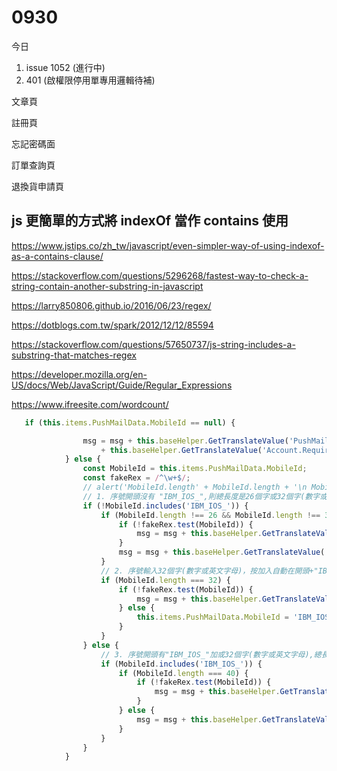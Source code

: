 # 0930

今日

1. issue 1052 (進行中)
2. 401 (啟權限停用單專用邏輯待補)

文章頁

註冊頁

忘記密碼面

訂單查詢頁

退換貨申請頁

## js 更簡單的方式將 indexOf 當作 contains 使用

<https://www.jstips.co/zh_tw/javascript/even-simpler-way-of-using-indexof-as-a-contains-clause/>

<https://stackoverflow.com/questions/5296268/fastest-way-to-check-a-string-contain-another-substring-in-javascript>

<https://larry850806.github.io/2016/06/23/regex/>

<https://dotblogs.com.tw/spark/2012/12/12/85594>

<https://stackoverflow.com/questions/57650737/js-string-includes-a-substring-that-matches-regex>

<https://developer.mozilla.org/en-US/docs/Web/JavaScript/Guide/Regular_Expressions>

<https://www.ifreesite.com/wordcount/>

```typescript
   if (this.items.PushMailData.MobileId == null) {

                msg = msg + this.baseHelper.GetTranslateValue('PushMail.DeviceId')
                    + this.baseHelper.GetTranslateValue('Account.Require') + '\n';
            } else {
                const MobileId = this.items.PushMailData.MobileId;
                const fakeRex = /^\w+$/;
                // alert('MobileId.length' + MobileId.length + '\n MobileId' + MobileId + '\n MobileId.includes("IBM_IOS_")' + MobileId.includes('IBM_IOS_') + '\n !fakeRex.test(MobileId)' + !fakeRex.test(MobileId));
                // 1. 序號開頭沒有 "IBM_IOS_",則總長度是26個字或32個字(數字或英文字母)。
                if (!MobileId.includes('IBM_IOS_')) {
                    if (MobileId.length !== 26 && MobileId.length !== 32) {
                        if (!fakeRex.test(MobileId)) {
                            msg = msg + this.baseHelper.GetTranslateValue('PushMail.DeviceIdRule3') + '\n';
                        }
                        msg = msg + this.baseHelper.GetTranslateValue('PushMail.DeviceIdRule1') + '\n';
                    }
                    // 2. 序號輸入32個字(數字或英文字母)，按加入自動在開頭+"IBM_IOS_",總長度是40個字。
                    if (MobileId.length === 32) {
                        if (!fakeRex.test(MobileId)) {
                            msg = msg + this.baseHelper.GetTranslateValue('PushMail.DeviceIdRule3') + '\n';
                        } else {
                            this.items.PushMailData.MobileId = 'IBM_IOS_' + this.items.PushMailData.MobileId;
                        }
                    }
                } else {
                    // 3. 序號開頭有"IBM_IOS_"加或32個字(數字或英文字母),總長度是40個字。
                    if (MobileId.includes('IBM_IOS_')) {
                        if (MobileId.length === 40) {
                            if (!fakeRex.test(MobileId)) {
                                msg = msg + this.baseHelper.GetTranslateValue('PushMail.DeviceIdRule3') + '\n';
                            }
                        } else {
                            msg = msg + this.baseHelper.GetTranslateValue('PushMail.DeviceIdRule2') + '\n';
                        }
                    }
                }
            }
```